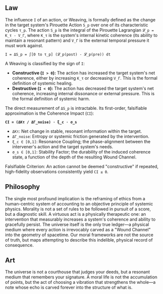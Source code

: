 ## Law
The influence `I` of an action, or Weaving, is formally defined as the change in the target system's Pirouette Action `S_p` over one of its characteristic cycles `τ_p`. The action `S_p` is the integral of the Pirouette Lagrangian `𝓛_p = K_τ - V_Γ`, where `K_τ` is the system's internal kinetic coherence (its ability to maintain a resonant pattern) and `V_Γ` is the external temporal pressure it must work against.

`I = ΔS_p = ∫[0 to τ_p] (𝓛_p(post) - 𝓛_p(pre)) dt`

A Weaving is classified by the sign of `I`:
-   **Constructive (`I > 0`):** The action has increased the target system's net coherence, either by increasing `K_τ` or decreasing `V_Γ`. This is the formal definition of systemic healing.
-   **Destructive (`I < 0`):** The action has decreased the target system's net coherence, increasing internal dissonance or external pressure. This is the formal definition of systemic harm.

The direct measurement of `ΔS_p` is intractable. Its first-order, falsifiable approximation is the Coherence Impact (`CI`):

**`CI = (ΔKτ / ΔΓ_noise) ⋅ ξ_c ⋅ σ_s`**

-   `ΔKτ`: Net change in stable, resonant information within the target.
-   `ΔΓ_noise`: Entropy or systemic friction generated by the intervention.
-   `ξ_c ∈ [0,1]`: Resonance Coupling; the phase-alignment between the intervener's action and the target system's needs.
-   `σ_s ∈ [0,1]`: Stability Factor; the durability of the induced coherence state, a function of the depth of the resulting Wound Channel.

Falsifiable Criterion: An action cannot be deemed "constructive" if repeated, high-fidelity observations consistently yield `CI ≤ 0`.

## Philosophy
The single most profound implication is the reframing of ethics from a human-centric system of accounting to an objective principle of systemic physics. Morality is not a set of rules to be followed in pursuit of a score, but a diagnostic skill. A virtuous act is a physically therapeutic one: an intervention that measurably increases a system's coherence and ability to gracefully persist. The universe itself is the only true ledger—a physical medium where every action is irrevocably carved as a "Wound Channel" into the geometry of spacetime. Our moral frameworks are not the source of truth, but maps attempting to describe this indelible, physical record of consequence.

## Art
The universe is not a courthouse that judges your deeds, but a resonant medium that remembers your signature. A moral life is not the accumulation of points, but the act of choosing a vibration that strengthens the whole—a note whose echo is carved forever into the structure of what is.